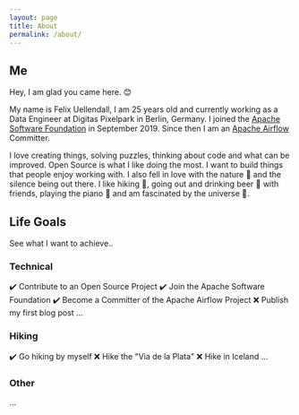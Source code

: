 ```yaml
---
layout: page
title: About
permalink: /about/
---
```


## Me

Hey, I am glad you came here. 😊

My name is Felix Uellendall, I am 25 years old and currently working as a Data Engineer at
Digitas Pixelpark in Berlin, Germany.
I joined the [Apache Software Foundation](https://www.apache.org/) in September 2019.
Since then I am an [Apache Airflow](https://github.com/apache/airflow) Committer.

I love creating things, solving puzzles, thinking about code and what can be improved.
Open Source is what I like doing the most. I want to build things that people enjoy working with.
I also fell in love with the nature 🍃 and the silence being out there.
I like hiking 🌄, going out and drinking beer 🍻 with friends,
playing the piano 🎹 and am fascinated by the universe 🌌.

## Life Goals

See what I want to achieve..

### Technical

✔️ Contribute to an Open Source Project
✔️ Join the Apache Software Foundation
✔️ Become a Committer of the Apache Airflow Project
❌ Publish my first blog post
...

### Hiking

✔️ Go hiking by myself
❌ Hike the "Via de la Plata"
❌ Hike in Iceland
...

### Other

...

